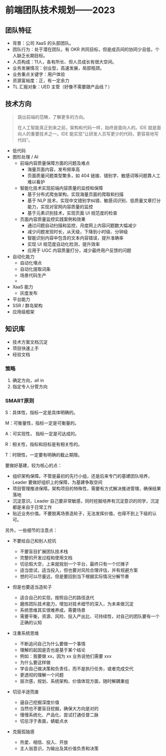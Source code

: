 # 前端团队技术规划——2023



## 团队特征

- 背景：公司 XaaS 的头部团队。
- 团队行为：处于潜在团队，有 OKR 共同目标，但是成员间的协同少且低，个人缺乏长期目标。
- 人员构成：11人，各有所长、但人员成长有很大空间。
- 业务发展情况：创业型，高速发展，局部瓶颈。
- 业务重点关键字：用户体验
- 资源富裕度：正，有一定余力
- TL 汇报对象：UED 主管（好像不需要跟产品线？）

## 技术方向

> 跳出前端的范畴，了解更多的方向。
>
> 在人工智能真正到来之前，架构和代码一样，始终是面向人的。IDE 就是面向人的重要技术之一。IDE 能实现“让研发人员写更少的代码，更容易地写代码”。

- 低代码
- 图形处理 / AI
  - 前端内容质量保障方面的问题及难点
    - 海量页面内容，发布频率高
    - 页面质量问题类型繁多，如 404 链接、错别字、敏感词等问题靠人工难以看护
  - 智能化技术实现前端内容质量的监控和保障
    - 基于分布式爬虫架构，实现海量页面的爬取和扫描
    - 基于 NLP 技术，实现中文错别字纠错、敏感词识别、低质量文章打分能力，实现对官网内容质量的监控
    - 基于元素识别技术，实现页面 UI 规范度的检查
  - 页面内容质量监控实践案例和效果
    - 通过问题自动扫描和监控，月度网上内容问题数大幅减少
    - 减少问题发现时长，从天级，下降到小时级、分钟级
    - 智能识别内容中包含的文本内容错误，提升准确率
    - 实现 UI 规范度自动化检测，提升效率
    - 应用于 UGC 内容质量打分，减少最终用户反馈的问题
- 自动化能力
  - 自动化埋点
  - 自动化提取词条
  - 场景代码生产
  - 
- XaaS 能力
  - 灰度发布
- 平台能力
- SSR / 群岛架构
- 应用级框架

## 知识库

- 技术方案文档沉淀
- 项目快速上手
- 经验文档

### 策略

1. 确定方向，all in 
2. 指定专人分管方向

### SMART原则

S：具体性，指标一定是具体明确的。

M：可衡量性，指标一定是可衡量的。

A：可实现性， 指标一定是可达成的。

R：相关性，指标和目标是有相关性的。

T：时限性，一定要有明确的截止期限。



要做好基建，较为核心的点：

- 组织架构保障。不管是最初的先行小组，还是后来专门的基建团队培养，Leader 要做好组织上的保障，为基建争取空间
- 项目管理推进保障。架构项目的特殊性，需要有方式解决推进管理，确保结果落地
- 沉淀意识。Leader 自己要非常敏感，同时挖掘培养有沉淀意识的同学，沉淀都是来自于日常工作
- 贴近业务价值。不要脱离场景造轮子，无法发挥价值，也得不到上下级的认可。

另外，一些细节的注意点：

- 不要给自己和别人挖坑

  - 不要盲目扩展团队技术栈
  - 完整的开发过程和使用文档
  - 切忌假大空，上来就规划一个平台，最终只有一个烂摊子
  - 适当尝试，适当投入，但也要对风险合理评估，并有规避方案
  - 想的可以尽量远，但是要回到当下根据实际情况分解节奏

- 但是也要适当造轮子

  - 适合自己的实现，按照自己的路径迭代
  - 磨炼团队技术能力，增加对技术细节的深入，为未来做沉淀
  - 系统思维其实很难养成，需要场景
  - 需要平衡，资源、风险、投入产出比、可持续性，对自己的团队要有一个正确的认知

- 注重系统思维

  - 不断追问自己为什么要做一个事情
  - 理解的起因是否也是基于某个结论
  - 例如：我要做 xx，因为 xx 业务说他们需要 xxx
  - 为什么要这样做
  - 学会自己做决策和负责任，而不是执行任务，或者完成交代
  - 更透彻的理解一个问题
  - 层次感，规划、系统架构、价值体现方面，随时解耦重组

- 切忌半途而废

  - 逼自己挖掘深度价值
  - 当然也不要盲目挖掘，确保大方向是对的
  - 慢慢系统化、产品化、尝试打通任督二脉
  - 切忌浮于表面，蜻蜓点水

- 克服孤独感

  - 热爱、相信、投入、开放
  - 主人翁意识，为输出及其价值负责和决策